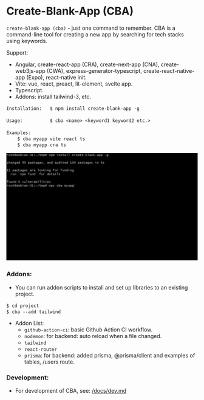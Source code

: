 # Create-Blank-App (CBA)

`create-blank-app (cba)` - just one command to remember. CBA is a command-line tool for creating a new app by searching for tech stacks using keywords.

Support:
- Angular, create-react-app (CRA), create-next-app (CNA), create-web3js-app (CWA), express-generator-typescript, create-react-native-app (Expo), react-native init.
- Vite: vue, react, preact, lit-element, svelte app.
- Typescript.
- Addons: install tailwind-3, etc.

```
Installation:   $ npm install create-blank-app -g

Usage:          $ cba <name> <keyword1 keyword2 etc.>

Examples:
    $ cba myapp vite react ts
    $ cba myapp cra ts
```

<img src="docs/create-blank-app.gif">

### Addons:

- You can run addon scripts to install and set up libraries to an existing project.

```
$ cd project
$ cba --add tailwind
```

- Addon List:
  - `github-action-ci`: basic Github Action CI workflow.
  - `nodemon`: for backend: auto reload when a file changed.
  - `tailwind`
  - `react-router`
  - `prisma`: for backend: added prisma, @prisma/client and examples of tables, /users route.

### Development:

- For development of CBA, see: [/docs/dev.md](/docs/dev.md)
